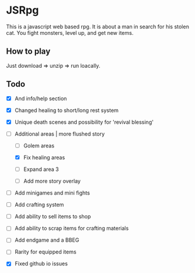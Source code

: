 
# JSRpg

This is a javascript web based rpg. It is about a man in search for
his stolen cat. You fight monsters, level up, and get new items.




## How to play

Just download => unzip => run loacally.



## Todo

- [x] And info/help section

- [x] Changed healing to short/long rest system

- [X] Unique death scenes and possibility for 'revival blessing'

- [ ] Additional areas | more flushed story

    - [ ] Golem areas

    - [X] Fix healing areas

    - [ ] Expand area 3

    - [ ] Add more story overlay
 
- [ ] Add minigames and mini fights

- [ ] Add crafting system

- [ ] Add ability to sell items to shop

- [ ] Add ability to scrap items for crafting materials

- [ ] Add endgame and a BBEG

- [ ] Rarity for equipped items

- [x] Fixed github io issues


